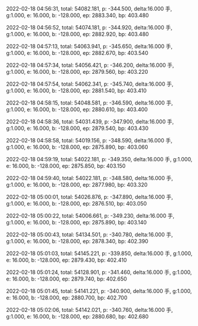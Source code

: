 2022-02-18 04:56:31, total: 54082.181, p: -344.500, delta:16.000 手, g:1.000, e: 16.000, b: -128.000, ep: 2883.340, bp: 403.480

2022-02-18 04:56:52, total: 54074.181, p: -344.920, delta:16.000 手, g:1.000, e: 16.000, b: -128.000, ep: 2882.920, bp: 403.480

2022-02-18 04:57:13, total: 54063.941, p: -345.650, delta:16.000 手, g:1.000, e: 16.000, b: -128.000, ep: 2882.670, bp: 403.540

2022-02-18 04:57:34, total: 54056.421, p: -346.200, delta:16.000 手, g:1.000, e: 16.000, b: -128.000, ep: 2879.560, bp: 403.220

2022-02-18 04:57:54, total: 54062.341, p: -345.740, delta:16.000 手, g:1.000, e: 16.000, b: -128.000, ep: 2881.540, bp: 403.410

2022-02-18 04:58:15, total: 54048.581, p: -346.590, delta:16.000 手, g:1.000, e: 16.000, b: -128.000, ep: 2880.610, bp: 403.400

2022-02-18 04:58:36, total: 54031.439, p: -347.900, delta:16.000 手, g:1.000, e: 16.000, b: -128.000, ep: 2879.540, bp: 403.430

2022-02-18 04:58:58, total: 54019.156, p: -348.590, delta:16.000 手, g:1.000, e: 16.000, b: -128.000, ep: 2875.890, bp: 403.060

2022-02-18 04:59:19, total: 54022.181, p: -349.350, delta:16.000 手, g:1.000, e: 16.000, b: -128.000, ep: 2875.850, bp: 403.150

2022-02-18 04:59:40, total: 54022.181, p: -348.580, delta:16.000 手, g:1.000, e: 16.000, b: -128.000, ep: 2877.980, bp: 403.320

2022-02-18 05:00:01, total: 54026.876, p: -347.890, delta:16.000 手, g:1.000, e: 16.000, b: -128.000, ep: 2876.510, bp: 403.050

2022-02-18 05:00:22, total: 54006.661, p: -349.230, delta:16.000 手, g:1.000, e: 16.000, b: -128.000, ep: 2875.890, bp: 403.140

2022-02-18 05:00:43, total: 54134.501, p: -340.780, delta:16.000 手, g:1.000, e: 16.000, b: -128.000, ep: 2878.340, bp: 402.390

2022-02-18 05:01:03, total: 54145.221, p: -339.850, delta:16.000 手, g:1.000, e: 16.000, b: -128.000, ep: 2879.430, bp: 402.410

2022-02-18 05:01:24, total: 54128.901, p: -341.460, delta:16.000 手, g:1.000, e: 16.000, b: -128.000, ep: 2879.740, bp: 402.650

2022-02-18 05:01:45, total: 54141.221, p: -340.900, delta:16.000 手, g:1.000, e: 16.000, b: -128.000, ep: 2880.700, bp: 402.700

2022-02-18 05:02:06, total: 54142.021, p: -340.760, delta:16.000 手, g:1.000, e: 16.000, b: -128.000, ep: 2880.680, bp: 402.680